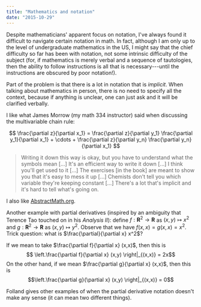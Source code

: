 ```yaml
---
title: "Mathematics and notation"
date: "2015-10-29"
---
```


Despite mathematicians' apparent focus on notation, I've always found it difficult to navigate certain notation in math.
In fact, although I am only up to the level of undergraduate mathematics in the US, I might say that the chief difficulty so far has been with notation, not some intrinsic difficulty of the subject (for, if mathematics is merely verbal and a sequence of tautologies, then the ability to follow instructions is all that is necessary---until the instructions are obscured by poor notation!).

Part of the problem is that there is a lot in notation that is *implicit*.
When talking about mathematics in person, there is no need to specify all the context, because if anything is unclear, one can just ask and it will be clarified verbally.

I like what James Morrow (my math 334 instructor) said when discussing the multivariable chain rule:

$$
\frac{\partial z}{\partial x_1} = \frac{\partial z}{\partial y_1} \frac{\partial y_1}{\partial x_1} + \cdots + \frac{\partial z}{\partial y_n} \frac{\partial y_n}{\partial x_1}
$$

> Writing it down this way is okay, but you have to understand what the symbols mean [...] It's an efficient way to write it down [...] I think you'll get used to it [...] The exercises [in the book] are meant to show you that it's easy to mess it up [...] Chemists don't tell you which variable they're keeping constant [...] There's a lot that's implicit and it's hard to tell what's going on.

I also like [AbstractMath.org](http://abstractmath.org/).

Another example with partial derivatives (inspired by an ambiguity that Terence Tao touched on in his *Analysis II*): define $f : \mathbf{R}^2 \to \mathbf{R}$ as $(x,y) \mapsto x^2$ and $g:\mathbf{R}^2 \to \mathbf{R}$ as $(x,y)\mapsto y^2$.
Observe that we have $f(x,x) = g(x,x) = x^2$.
Trick question: what is $\frac{\partial}{\partial x} x^2$?

If we mean to take $\frac{\partial f}{\partial x} (x,x)$, then this is
$$ \left.\frac{\partial f}{\partial x} (x,y) \right|_{(x,x)} = 2x$$
On the other hand, if we mean $\frac{\partial g}{\partial x} (x,x)$, then this is 
$$\left.\frac{\partial g}{\partial x} (x,y) \right|_{(x,x)} = 0$$

Folland gives other examples of when the partial derivative notation doesn't make any sense (it can mean two different things).
